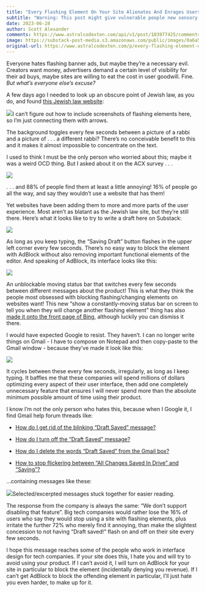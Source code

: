```yaml
---
title: "Every Flashing Element On Your Site Alienates And Enrages Users"
subtitle: "Warning: This post might give vulnerable people new sensory sensitivities"
date: 2023-06-28
author: Scott Alexander
comments: https://www.astralcodexten.com/api/v1/post/103977425/comments?&all_comments=true
image: https://substack-post-media.s3.amazonaws.com/public/images/0a6a52eb-ff16-4bcb-98a3-8d855b1dad39_612x612.jpeg
original-url: https://www.astralcodexten.com/p/every-flashing-element-on-your-site
---
```

Everyone hates flashing banner ads, but maybe they’re a necessary evil. Creators want money, advertisers demand a certain level of visibility for their ad buys, maybe sites are willing to eat the cost in user goodwill. Fine. _But what’s everyone else’s excuse?_

A few days ago I needed to look up an obscure point of Jewish law, as you do, and found [this Jewish law website](https://halachayomit.co.il/en/default.aspx?HalachaID=2338):

[![](https://substackcdn.com/image/fetch/w_1456,c_limit,f_auto,q_auto:good,fl_progressive:steep/https%3A%2F%2Fsubstack-post-media.s3.amazonaws.com%2Fpublic%2Fimages%2F6bcb3797-0865-42c3-938b-694344b14fda_1490x366.png)](https://substackcdn.com/image/fetch/f_auto,q_auto:good,fl_progressive:steep/https%3A%2F%2Fsubstack-post-media.s3.amazonaws.com%2Fpublic%2Fimages%2F6bcb3797-0865-42c3-938b-694344b14fda_1490x366.png)I can’t figure out how to include screenshots of flashing elements here, so I’m just connecting them with arrows.

The background toggles every few seconds between a picture of a rabbi and a picture of . . . a different rabbi? There’s no conceivable benefit to this and it makes it almost impossible to concentrate on the text.

I used to think I must be the only person who worried about this; maybe it was a weird OCD thing. But I asked about it on the ACX survey . . .

[![](https://substackcdn.com/image/fetch/w_1456,c_limit,f_auto,q_auto:good,fl_progressive:steep/https%3A%2F%2Fsubstack-post-media.s3.amazonaws.com%2Fpublic%2Fimages%2Fa1ebd255-c331-417a-b10d-a4516f95b309_627x333.png)](https://substackcdn.com/image/fetch/f_auto,q_auto:good,fl_progressive:steep/https%3A%2F%2Fsubstack-post-media.s3.amazonaws.com%2Fpublic%2Fimages%2Fa1ebd255-c331-417a-b10d-a4516f95b309_627x333.png)

. . . and 88% of people find them at least a little annoying! 16% of people go all the way, and say they wouldn’t use a website that has them!

Yet websites have been adding them to more and more parts of the user experience. Most aren’t as blatant as the Jewish law site, but they’re still there. Here’s what it looks like to try to write a draft here on Substack: 

[![](https://substackcdn.com/image/fetch/w_1456,c_limit,f_auto,q_auto:good,fl_progressive:steep/https%3A%2F%2Fsubstack-post-media.s3.amazonaws.com%2Fpublic%2Fimages%2F76c57f9b-9f09-47ea-ad32-e54ffea3fd7f_1682x571.png)](https://substackcdn.com/image/fetch/f_auto,q_auto:good,fl_progressive:steep/https%3A%2F%2Fsubstack-post-media.s3.amazonaws.com%2Fpublic%2Fimages%2F76c57f9b-9f09-47ea-ad32-e54ffea3fd7f_1682x571.png)

As long as you keep typing, the “Saving Draft” button flashes in the upper left corner every few seconds. There’s no easy way to block the element with AdBlock without also removing important functional elements of the editor. And speaking of AdBlock, its interface looks like this:

[![](https://substackcdn.com/image/fetch/w_1456,c_limit,f_auto,q_auto:good,fl_progressive:steep/https%3A%2F%2Fsubstack-post-media.s3.amazonaws.com%2Fpublic%2Fimages%2Fe6e1335d-e0b1-46dd-8395-65605358596a_1551x494.png)](https://substackcdn.com/image/fetch/f_auto,q_auto:good,fl_progressive:steep/https%3A%2F%2Fsubstack-post-media.s3.amazonaws.com%2Fpublic%2Fimages%2Fe6e1335d-e0b1-46dd-8395-65605358596a_1551x494.png)

An unblockable moving status bar that switches every few seconds between different messages about the product! This is what they think the people most obsessed with blocking flashing/changing elements on websites want! This new “show a constantly-moving status bar on screen to tell you when they will change another flashing element” thing has also [made it onto the front page of Bing](https://www.bing.com/), although luckily you can dismiss it there.

I would have expected Google to resist. They haven’t. I can no longer write things on Gmail - I have to compose on Notepad and then copy-paste to the Gmail window - because they’ve made it look like this:

[![](https://substackcdn.com/image/fetch/w_1456,c_limit,f_auto,q_auto:good,fl_progressive:steep/https%3A%2F%2Fsubstack-post-media.s3.amazonaws.com%2Fpublic%2Fimages%2Fd94695d7-f8b4-4f34-90f3-7fd686899f21_1110x494.png)](https://substackcdn.com/image/fetch/f_auto,q_auto:good,fl_progressive:steep/https%3A%2F%2Fsubstack-post-media.s3.amazonaws.com%2Fpublic%2Fimages%2Fd94695d7-f8b4-4f34-90f3-7fd686899f21_1110x494.png)

It cycles between these every few seconds, irregularly, as long as I keep typing. It baffles me that these companies will spend millions of dollars optimizing every aspect of their user interface, then add one completely unnecessary feature that ensures I will never spend more than the absolute minimum possible amount of time using their product.

I know I’m not the only person who hates this, because when I Google it, I find Gmail help forum threads like:

  * [How do I get rid of the blinking “Draft Saved” message?](https://support.google.com/mail/thread/2808025/how-do-i-get-rid-of-the-blinking-draft-saved-message?hl=en)

  * [How do I turn off the “Draft Saved” message?](https://support.google.com/mail/thread/174350069/how-do-i-turn-off-the-draft-saved-message?hl=en)

  * [How do I delete the words “Draft Saved” from the Gmail box?](https://support.google.com/mail/thread/5525878/how-do-i-delete-the-words-drafts-saved-from-the-gmail-box?hl=en)

  * [How to stop flickering between “All Changes Saved In Drive” and “Saving”?](https://support.google.com/docs/thread/2171570/how-to-stop-flickering-between-all-changes-saved-in-drive-and-saving?hl=en)




…containing messages like these:

[![](https://substackcdn.com/image/fetch/w_1456,c_limit,f_auto,q_auto:good,fl_progressive:steep/https%3A%2F%2Fsubstack-post-media.s3.amazonaws.com%2Fpublic%2Fimages%2F68e4f43c-9d05-4368-8511-3f1cd6acafb5_851x1423.png)](https://substackcdn.com/image/fetch/f_auto,q_auto:good,fl_progressive:steep/https%3A%2F%2Fsubstack-post-media.s3.amazonaws.com%2Fpublic%2Fimages%2F68e4f43c-9d05-4368-8511-3f1cd6acafb5_851x1423.png)Selected/excerpted messages stuck together for easier reading.

The response from the company is always the same: “We don’t support disabling that feature”. Big tech companies would rather lose the 16% of users who say they would stop using a site with flashing elements, plus irritate the further 72% who merely find it annoying, than make the slightest concession to not having “Draft saved!” flash on and off on their site every few seconds.

I hope this message reaches some of the people who work in interface design for tech companies. If your site does this, I hate you and will try to avoid using your product. If I can’t avoid it, I will turn on AdBlock for your site in particular to block the element (incidentally denying you revenue). If I can’t get AdBlock to block the offending element in particular, I’ll just hate you even harder, to make up for it.
